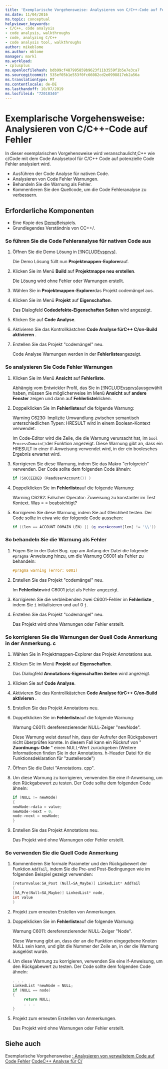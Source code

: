 ```yaml
---
title: 'Exemplarische Vorgehensweise: Analysieren von C/C++-Code auf Fehler'
ms.date: 11/04/2016
ms.topic: conceptual
helpviewer_keywords:
- C/C++, code analysis
- code analysis, walkthroughs
- code, analyzing C/C++
- code analysis tool, walkthroughs
author: mikeblome
ms.author: mblome
manager: markl
ms.workload:
- cplusplus
ms.openlocfilehash: bdb99cf487995859b9623f11b3559f1b5e7e3ca7
ms.sourcegitcommit: 535ef05b1e553f0fc66082cd2e0998817eb2a56a
ms.translationtype: MT
ms.contentlocale: de-DE
ms.lasthandoff: 10/07/2019
ms.locfileid: "72018340"
---
```

# <a name="walkthrough-analyzing-cc-code-for-defects"></a>Exemplarische Vorgehensweise: Analysieren von C/C++-Code auf Fehler

In dieser exemplarischen Vorgehensweise wird veranschaulicht,C++ wie c/Code mit dem Code Analysetool für C/C++ Code auf potenzielle Code Fehler analysiert wird.

- Ausführen der Code Analyse für nativen Code.
- Analysieren von Code Fehler Warnungen.
- Behandeln Sie die Warnung als Fehler.
- Kommentieren Sie den Quellcode, um die Code Fehleranalyse zu verbessern.

## <a name="prerequisites"></a>Erforderliche Komponenten

- Eine Kopie des [Demo](../code-quality/demo-sample.md)Beispiels.
- Grundlegendes Verständnis von CC++/.

### <a name="to-run-code-defect-analysis-on-native-code"></a>So führen Sie die Code Fehleranalyse für nativen Code aus

1. Öffnen Sie die Demo Lösung in [!INCLUDE[vsprvs](../code-quality/includes/vsprvs_md.md)].

     Die Demo Lösung füllt nun **Projektmappen-Explorer**auf.

2. Klicken Sie im Menü **Build** auf **Projektmappe neu erstellen**.

     Die Lösung wird ohne Fehler oder Warnungen erstellt.

3. Wählen Sie in **Projektmappen-Explorer**das Projekt codemängel aus.

4. Klicken Sie im Menü **Projekt** auf **Eigenschaften**.

     Das Dialogfeld **Codedefekte-Eigenschaften Seiten** wird angezeigt.

5. Klicken Sie auf **Code Analyse**.

6. Aktivieren Sie das Kontrollkästchen **Code Analyse fürC++ C/on-Build aktivieren** .

7. Erstellen Sie das Projekt "codemängel" neu.

     Code Analyse Warnungen werden in der **Fehlerliste**angezeigt.

### <a name="to-analyze-code-defect-warnings"></a>So analysieren Sie Code Fehler Warnungen

1. Klicken Sie im Menü **Ansicht** auf **Fehlerliste**.

     Abhängig vom Entwickler Profil, das Sie in [!INCLUDE[vsprvs](../code-quality/includes/vsprvs_md.md)]ausgewählt haben, müssen Sie möglicherweise im Menü **Ansicht** auf **andere Fenster** zeigen und dann auf **Fehlerliste**klicken.

2. Doppelklicken Sie im **Fehlerliste**auf die folgende Warnung:

     Warning C6230: Implizite Umwandlung zwischen semantisch unterschiedlichen Typen: HRESULT wird in einem Boolean-Kontext verwendet.

     Im Code-Editor wird die Zeile, die die Warnung verursacht hat, im `bool ProcessDomain()`der Funktion angezeigt. Diese Warnung gibt an, dass ein HRESULT in einer if-Anweisung verwendet wird, in der ein boolesches Ergebnis erwartet wird.

3. Korrigieren Sie diese Warnung, indem Sie das Makro "erfolgreich" verwenden. Der Code sollte dem folgenden Code ähneln:

   ```cpp
   if (SUCCEEDED (ReadUserAccount()) )
   ```

4. Doppelklicken Sie im **Fehlerliste**auf die folgende Warnung:

     Warning C6282: Falscher Operator: Zuweisung zu konstanter im Test Kontext. Was = = beabsichtigt?

5. Korrigieren Sie diese Warnung, indem Sie auf Gleichheit testen. Der Code sollte in etwa wie der folgende Code aussehen:

   ```cpp
   if ((len == ACCOUNT_DOMAIN_LEN) || (g_userAccount[len] != '\\'))
   ```

### <a name="to-treat-warning-as-an-error"></a>So behandeln Sie die Warnung als Fehler

1. Fügen Sie in der Datei Bug. cpp am Anfang der Datei die folgende `#pragma`-Anweisung hinzu, um die Warnung C6001 als Fehler zu behandeln:

   ```cpp
   #pragma warning (error: 6001)
   ```

2. Erstellen Sie das Projekt "codemängel" neu.

     Im **Fehlerliste**wird C6001 jetzt als Fehler angezeigt.

3. Korrigieren Sie die verbleibenden zwei C6001-Fehler im **Fehlerliste** , indem Sie `i` initialisieren und auf 0 `j`.

4. Erstellen Sie das Projekt "codemängel" neu.

     Das Projekt wird ohne Warnungen oder Fehler erstellt.

### <a name="to-correct-the-source-code-annotation-warnings-in-annotationc"></a>So korrigieren Sie die Warnungen der Quell Code Anmerkung in der Anmerkung. c

1. Wählen Sie in Projektmappen-Explorer das Projekt Annotations aus.

2. Klicken Sie im Menü **Projekt** auf **Eigenschaften**.

     Das Dialogfeld **Annotations-Eigenschaften Seiten** wird angezeigt.

3. Klicken Sie auf **Code Analyse**.

4. Aktivieren Sie das Kontrollkästchen **Code Analyse fürC++ C/on-Build aktivieren** .

5. Erstellen Sie das Projekt Annotations neu.

6. Doppelklicken Sie im **Fehlerliste**auf die folgende Warnung:

     Warnung C6011: dereferenzierender NULL-Zeiger "newNode".

     Diese Warnung weist darauf hin, dass der Aufrufer den Rückgabewert nicht überprüfen konnte. In diesem Fall kann ein Rückruf von " **Zuordnungs-Ode** " einen NULL-Wert zurückgeben (Weitere Informationen finden Sie in der Annotations. h-Header Datei für die Funktionsdeklaration für "zustellerode")

7. Öffnen Sie die Datei "Annotations. cpp".

8. Um diese Warnung zu korrigieren, verwenden Sie eine if-Anweisung, um den Rückgabewert zu testen. Der Code sollte dem folgenden Code ähneln:

   ```cpp
   if (NULL != newNode)
   {
   newNode->data = value;
   newNode->next = 0;
   node->next = newNode;
   }
   ```

9. Erstellen Sie das Projekt Annotations neu.

     Das Projekt wird ohne Warnungen oder Fehler erstellt.

### <a name="to-use-source-code-annotation"></a>So verwenden Sie die Quell Code Anmerkung

1. Kommentieren Sie formale Parameter und den Rückgabewert der Funktion `AddTail`, indem Sie die Pre-und Post-Bedingungen wie im folgenden Beispiel gezeigt verwenden:

   ```cpp
   [returnvalue:SA_Post (Null=SA_Maybe)] LinkedList* AddTail
   (
   [SA_Pre(Null=SA_Maybe)] LinkedList* node,
   int value
   )
   ```

2. Projekt zum erneuten Erstellen von Anmerkungen.

3. Doppelklicken Sie im **Fehlerliste**auf die folgende Warnung:

     Warnung C6011: dereferenzierender NULL-Zeiger "Node".

     Diese Warnung gibt an, dass der an die Funktion eingegebene Knoten NULL sein kann, und gibt die Nummer der Zeile an, in der die Warnung ausgelöst wurde.

4. Um diese Warnung zu korrigieren, verwenden Sie eine if-Anweisung, um den Rückgabewert zu testen. Der Code sollte dem folgenden Code ähneln:

   ```cpp
   . . .
   LinkedList *newNode = NULL;
   if (NULL == node)
   {
        return NULL;
        . . .
   }
   ```

5. Projekt zum erneuten Erstellen von Anmerkungen.

     Das Projekt wird ohne Warnungen oder Fehler erstellt.

## <a name="see-also"></a>Siehe auch

Exemplarische Vorgehensweise [: Analysieren von verwaltetem Code auf Code Fehler](../code-quality/walkthrough-analyzing-managed-code-for-code-defects.md)
[CodeC++ Analyse für C/](../code-quality/code-analysis-for-c-cpp-overview.md)
